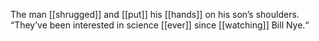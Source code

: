 The man [[shrugged]] and [[put]] his [[hands]] on his son’s shoulders. “They’ve been interested in science [[ever]] since [[watching]] Bill Nye.“